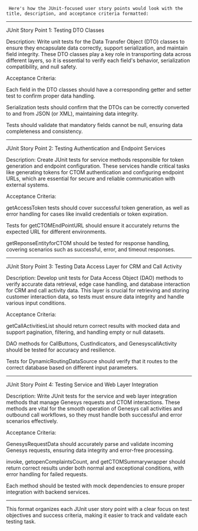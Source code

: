      Here's how the JUnit-focused user story points would look with the title, description, and acceptance criteria formatted:


---

JUnit Story Point 1: Testing DTO Classes

Description: Write unit tests for the Data Transfer Object (DTO) classes to ensure they encapsulate data correctly, support serialization, and maintain field integrity. These DTO classes play a key role in transporting data across different layers, so it is essential to verify each field's behavior, serialization compatibility, and null safety.

Acceptance Criteria:

Each field in the DTO classes should have a corresponding getter and setter test to confirm proper data handling.

Serialization tests should confirm that the DTOs can be correctly converted to and from JSON (or XML), maintaining data integrity.

Tests should validate that mandatory fields cannot be null, ensuring data completeness and consistency.



---

JUnit Story Point 2: Testing Authentication and Endpoint Services

Description: Create JUnit tests for service methods responsible for token generation and endpoint configuration. These services handle critical tasks like generating tokens for CTOM authentication and configuring endpoint URLs, which are essential for secure and reliable communication with external systems.

Acceptance Criteria:

getAccessToken tests should cover successful token generation, as well as error handling for cases like invalid credentials or token expiration.

Tests for getCTOMEndPointURL should ensure it accurately returns the expected URL for different environments.

getReponseEntityforCTOM should be tested for response handling, covering scenarios such as successful, error, and timeout responses.



---

JUnit Story Point 3: Testing Data Access Layer for CRM and Call Activity

Description: Develop unit tests for Data Access Object (DAO) methods to verify accurate data retrieval, edge case handling, and database interaction for CRM and call activity data. This layer is crucial for retrieving and storing customer interaction data, so tests must ensure data integrity and handle various input conditions.

Acceptance Criteria:

getCallActivitiesList should return correct results with mocked data and support pagination, filtering, and handling empty or null datasets.

DAO methods for CallButtons, CustIndicators, and GenesyscallActivity should be tested for accuracy and resilience.

Tests for DynamicRoutingDataSource should verify that it routes to the correct database based on different input parameters.



---

JUnit Story Point 4: Testing Service and Web Layer Integration

Description: Write JUnit tests for the service and web layer integration methods that manage Genesys requests and CTOM interactions. These methods are vital for the smooth operation of Genesys call activities and outbound call workflows, so they must handle both successful and error scenarios effectively.

Acceptance Criteria:

GenesysRequestData should accurately parse and validate incoming Genesys requests, ensuring data integrity and error-free processing.

invoke, getopenComplaintsCount, and getCTOMSummarywrapper should return correct results under both normal and exceptional conditions, with error handling for failed requests.

Each method should be tested with mock dependencies to ensure proper integration with backend services.



---

This format organizes each JUnit user story point with a clear focus on test objectives and success criteria, making it easier to track and validate each testing task.


